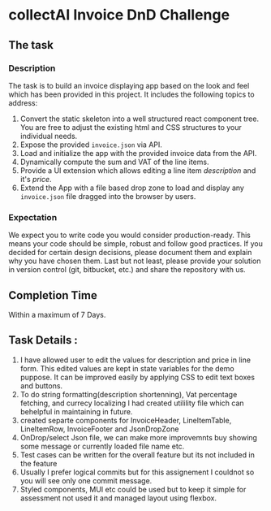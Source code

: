 # collectAI Invoice DnD Challenge

## The task

### Description

The task is to build an invoice displaying app based on the look and feel which has been provided in this project. It includes the following topics to address:

1. Convert the static skeleton into a well structured react component tree. You are free to adjust the existing html and CSS structures to your individual needs.
2. Expose the provided `invoice.json` via API.
3. Load and initialize the app with the provided invoice data from the API.
4. Dynamically compute the sum and VAT of the line items.
5. Provide a UI extension which allows editing a line item _description_ and it's _price_.
6. Extend the App with a file based drop zone to load and display any `invoice.json` file dragged into the browser by users.

### Expectation

We expect you to write code you would consider production-ready. This means your code should be simple, robust and follow good practices. If you decided for certain design decisions, please document them and explain why you have chosen them. Last but not least, please provide your solution in version control (git, bitbucket, etc.) and share the repository with us.

## Completion Time

Within a maximum of 7 Days.

## Task Details :

1. I have allowed user to edit the values for description and price in line form. This edited values are kept in state variables for the demo puppose. It can be improved easily by applying CSS to edit text boxes and buttons.
2. To do string formatting(description shortenning), Vat percentage fetching, and currecy localizing I had created utilility file which can behelpful in maintaining in future.
3. created separte components for InvoiceHeader, LineItemTable, LineItemRow, InvoiceFooter and JsonDropZone
4. OnDrop/select Json file, we can make more improvemnts buy showing some message or currently loaded file name etc.
5. Test cases can be written for the overall feature but its not included in the feature
6. Usually I prefer logical commits but for this assignement I couldnot so you will see only one commit message.
7. Styled components, MUI etc could be used but to keep it simple for assessment not used it and managed layout using flexbox.
